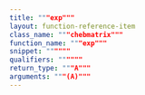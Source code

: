 ```yaml
---
title: """exp"""
layout: function-reference-item
class_name: """chebmatrix"""
function_name: """exp"""
snippet: """"""
qualifiers: """"""
return_type: """A"""
arguments: """(A)"""
---
```


